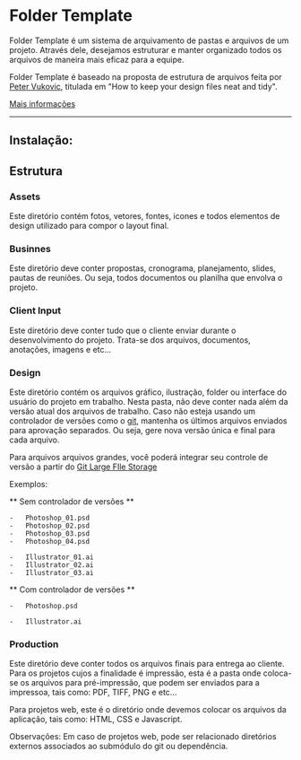 # Folder Template

Folder Template é um sistema de arquivamento de pastas e arquivos de um projeto. Através dele, desejamos estruturar e manter organizado todos os arquivos de maneira mais eficaz para a equipe.

Folder Template é baseado na proposta de estrutura de arquivos feita por [Peter Vukovic](https://twitter.com/pvukovic), titulada em "How to keep your design files neat and tidy". 

[Mais informações](http://99designs.com/designer-blog/2013/02/06/how-to-keep-your-design-files-neat-and-tidy)

---

## Instalação:


## Estrutura

### Assets

Este diretório contém fotos, vetores, fontes, icones e todos elementos de design utilizado para compor o layout final. 


### Businnes

Este diretório deve conter propostas, cronograma, planejamento, slides, pautas de reuniões. Ou seja, todos documentos ou planilha que envolva o projeto.


### Client Input

Este diretório deve conter tudo que o cliente enviar durante o desenvolvimento do projeto. Trata-se dos arquivos, documentos, anotações, imagens e etc...


### Design

Este diretório contém os arquivos gráfico, ilustração, folder ou interface do usuário do projeto em trabalho. Nesta pasta, não deve conter nada além da versão atual dos arquivos de trabalho. Caso não esteja usando um controlador de versões como o [git](https://git-scm.com), mantenha os últimos arquivos enviados para aprovação separados. Ou seja, gere nova versão única e final para cada arquivo.

Para arquivos arquivos grandes, você poderá integrar seu controle de versão a partir do [Git Large FIle Storage](https://git-lfs.github.com)

Exemplos:

** Sem controlador de versões **

	-	Photoshop_01.psd
	-	Photoshop_02.psd
	-	Photoshop_03.psd		
	-	Photoshop_04.psd
	
	-	Illustrator_01.ai
	-	Illustrator_02.ai
	-	Illustrator_03.ai
	
** Com controlador de versões **

	-	Photoshop.psd
	
	-	Illustrator.ai
	

### Production

Este diretório deve conter todos os arquivos finais para entrega ao cliente. Para os projetos cujos a finalidade é impressão, esta é a pasta onde coloca-se os arquivos para pré-impressão, que podem ser enviados para a impressoa, tais como: PDF, TIFF, PNG e etc...

Para projetos web, este é o diretório onde devemos colocar os arquivos da aplicação, tais como: HTML, CSS e Javascript.

Observações: Em caso de projetos web, pode ser relacionado diretórios externos associados ao submódulo do git ou dependência.

